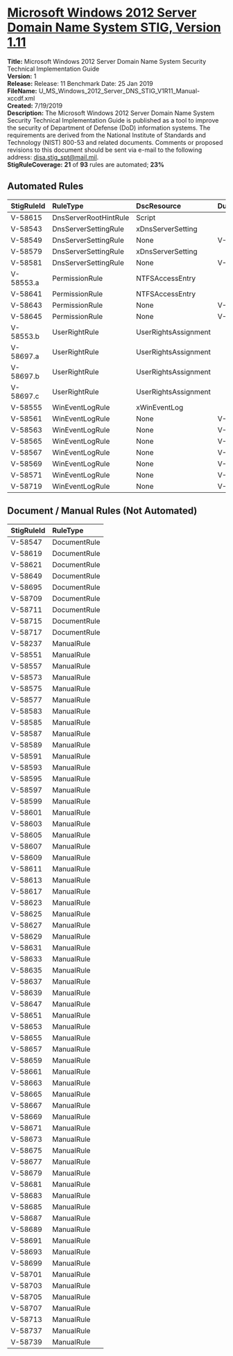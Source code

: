 # [Microsoft Windows 2012 Server Domain Name System STIG, Version 1.11](https://github.com/Microsoft/PowerStig/wiki/WindowsDnsServer-2012R2-1.11)

**Title:** Microsoft Windows 2012 Server Domain Name System Security Technical Implementation Guide  
**Version:** 1  
**Release:** Release: 11 Benchmark Date: 25 Jan 2019  
**FileName:** U_MS_Windows_2012_Server_DNS_STIG_V1R11_Manual-xccdf.xml  
**Created:** 7/19/2019  
**Description:** The Microsoft Windows 2012 Server Domain Name System Security Technical Implementation Guide is published as a tool to improve the security of Department of Defense (DoD) information systems. The requirements are derived from the National Institute of Standards and Technology (NIST) 800-53 and related documents. Comments or proposed revisions to this document should be sent via e-mail to the following address: disa.stig_spt@mail.mil.  
**StigRuleCoverage:** **21** of **93** rules are automated; **23%**  

## Automated Rules

| StigRuleId | RuleType | DscResource | DuplicateOf |
| :---- | :---- | :---- | :---- |
| V-58615 | DnsServerRootHintRule | Script |  |
| V-58543 | DnsServerSettingRule | xDnsServerSetting |  |
| V-58549 | DnsServerSettingRule | None | V-58543 |
| V-58579 | DnsServerSettingRule | xDnsServerSetting |  |
| V-58581 | DnsServerSettingRule | None | V-58579 |
| V-58553.a | PermissionRule | NTFSAccessEntry |  |
| V-58641 | PermissionRule | NTFSAccessEntry |  |
| V-58643 | PermissionRule | None | V-58641 |
| V-58645 | PermissionRule | None | V-58641 |
| V-58553.b | UserRightRule | UserRightsAssignment |  |
| V-58697.a | UserRightRule | UserRightsAssignment |  |
| V-58697.b | UserRightRule | UserRightsAssignment |  |
| V-58697.c | UserRightRule | UserRightsAssignment |  |
| V-58555 | WinEventLogRule | xWinEventLog |  |
| V-58561 | WinEventLogRule | None | V-58555 |
| V-58563 | WinEventLogRule | None | V-58555 |
| V-58565 | WinEventLogRule | None | V-58555 |
| V-58567 | WinEventLogRule | None | V-58555 |
| V-58569 | WinEventLogRule | None | V-58555 |
| V-58571 | WinEventLogRule | None | V-58555 |
| V-58719 | WinEventLogRule | None | V-58555 |

## Document / Manual Rules (Not Automated)

| StigRuleId | RuleType |
| :---- | :---- |
| V-58547 | DocumentRule |
| V-58619 | DocumentRule |
| V-58621 | DocumentRule |
| V-58649 | DocumentRule |
| V-58695 | DocumentRule |
| V-58709 | DocumentRule |
| V-58711 | DocumentRule |
| V-58715 | DocumentRule |
| V-58717 | DocumentRule |
| V-58237 | ManualRule |
| V-58551 | ManualRule |
| V-58557 | ManualRule |
| V-58573 | ManualRule |
| V-58575 | ManualRule |
| V-58577 | ManualRule |
| V-58583 | ManualRule |
| V-58585 | ManualRule |
| V-58587 | ManualRule |
| V-58589 | ManualRule |
| V-58591 | ManualRule |
| V-58593 | ManualRule |
| V-58595 | ManualRule |
| V-58597 | ManualRule |
| V-58599 | ManualRule |
| V-58601 | ManualRule |
| V-58603 | ManualRule |
| V-58605 | ManualRule |
| V-58607 | ManualRule |
| V-58609 | ManualRule |
| V-58611 | ManualRule |
| V-58613 | ManualRule |
| V-58617 | ManualRule |
| V-58623 | ManualRule |
| V-58625 | ManualRule |
| V-58627 | ManualRule |
| V-58629 | ManualRule |
| V-58631 | ManualRule |
| V-58633 | ManualRule |
| V-58635 | ManualRule |
| V-58637 | ManualRule |
| V-58639 | ManualRule |
| V-58647 | ManualRule |
| V-58651 | ManualRule |
| V-58653 | ManualRule |
| V-58655 | ManualRule |
| V-58657 | ManualRule |
| V-58659 | ManualRule |
| V-58661 | ManualRule |
| V-58663 | ManualRule |
| V-58665 | ManualRule |
| V-58667 | ManualRule |
| V-58669 | ManualRule |
| V-58671 | ManualRule |
| V-58673 | ManualRule |
| V-58675 | ManualRule |
| V-58677 | ManualRule |
| V-58679 | ManualRule |
| V-58681 | ManualRule |
| V-58683 | ManualRule |
| V-58685 | ManualRule |
| V-58687 | ManualRule |
| V-58689 | ManualRule |
| V-58691 | ManualRule |
| V-58693 | ManualRule |
| V-58699 | ManualRule |
| V-58701 | ManualRule |
| V-58703 | ManualRule |
| V-58705 | ManualRule |
| V-58707 | ManualRule |
| V-58713 | ManualRule |
| V-58737 | ManualRule |
| V-58739 | ManualRule |
